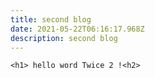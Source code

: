 ```yaml
---
title: second blog
date: 2021-05-22T06:16:17.968Z
description: second blog
---
```

`<h1> hello word Twice 2 !<h2>`